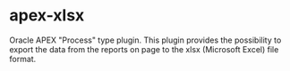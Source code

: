 # apex-xlsx
Oracle APEX "Process" type plugin.
This plugin provides the possibility to export the data from the reports on page to the xlsx (Microsoft Excel) file format.
